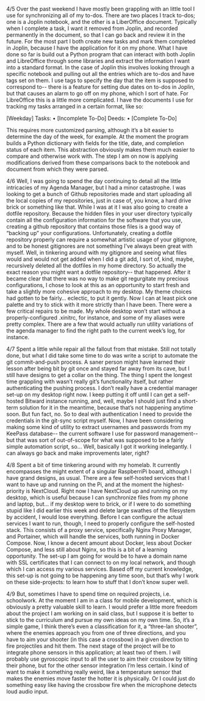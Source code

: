 4/5
	Over the past weekend I have mostly been grappling with an little tool I use for synchronizing all of my to-dos. There are two places I track to-dos; one is a Joplin notebook, and the other is a LiberOffice document.
	Typically when I complete a task, I want it removed from Joplin, and recorded permanently in the document, so that I can go back and review it in the future. For the most part I both create new tasks and mark them completed in Joplin, because I have the application for it on my phone.
	What I have done so far is build out a Python program that can interact with both Joplin and LibreOffice through some libraries and extract the information I want into a standard format.
	In the case of Joplin this involves looking through a specific notebook and pulling out all the entries which are to-dos and have tags set on them. I use tags to specify the day that the item is supposed to correspond to-- there is a feature for setting due dates on to-dos in Joplin, but that causes an alarm to go off on my phone, which I sort of hate.
	For LibreOffice this is a little more complicated. I have the documents I use for tracking my tasks arranged in a certain format, like so:

[Weekday]
	Tasks:
    • [Incomplete To-Do]
	Deeds:
    • [Complete To-Do]

This requires more customized parsing, although it’s a bit easier to determine the day of the week, for example.
	At the moment the program builds a Python dictionary with fields for the title, date, and completion status of each item. This abstraction obviously makes them much easier to compare and otherwise work with. The step I am on now is applying modifications derived from these comparisons back to the notebook and document from which they were parsed.

4/6
	Well, I was going to spend the day continuing to detail all the little intricacies of my Agenda Manager, but I had a minor catastrophe. I was looking to get a bunch of Github repositories made and start uploading all the local copies of my repositories, just in case of, you know, a hard drive brick or something like that.
	While I was at it I was also going to create a dotfile repository. Because the hidden files in your user directory typically contain all the configuration information for the software that you use, creating a github repository that contains those files is a good way of “backing up” your configurations.
	Unfortunately, creating a dotfile repository properly can require a somewhat artistic usage of your gitignore, and to be honest gitignores are not something I’ve always been great with myself. Well, in tinkering around with my gitignore and seeing what files would and would not get added when I did a git add, I sort of, kind, maybe, recursively deleted all the dotfiles in my home directory.
	So actually the exact reason you might want a dotfile repository-- that happened.
	After it became clear that there was no way to make git regurgitate my precious configurations, I chose to look at this as an opportunity to start fresh and take a slightly more cohesive approach to my desktop. My theme choices had gotten to be fairly… eclectic, to put it gently. Now I can at least pick one palette and try to stick with it more strictly than I have been.
	There were a few critical repairs to be made. My whole desktop won’t start without a properly-configured .xinitrc, for instance, and some of my aliases were pretty complex. There are a few that would actually run utility variations of the agenda manager to find the right path to the current week’s log, for instance.

4/7
	Spent a little while repair all the fallout from that mistake. Still not totally done, but what I did take some time to do was write a script to automate the git commit-and-push process. A saner person might have learned their lesson after being bit by git once and stayed far away from its cave, but I still have designs to get a collar on the thing.
	The thing I spent the longest time grappling with wasn’t really git’s functionality itself, but rather authenticating the pushing process. I don’t really have a credential manager set-up on my desktop right now. I keep putting it off until I can get a self-hosted Bitward instance running, and, well, maybe I should just find a short-term solution for it in the meantime, because that’s not happening anytime soon.
	But fun fact, no.
	So to deal with authentication I need to provide the credentials in the git-sync script myself. Now, I have been considering making some kind of utility to extract usernames and passwords from my KeePass database-- the current software I use for password management-- but that was sort of out-of-scope for what was supposed to be a fairly simple automation script, so…
	Well, basically I got it working inelegantly. I can always go back and make improvements later, right?

4/8
	Spent a bit of time tinkering around with my homelab. It currently encompasses the might extent of a singular RaspberriPi board, although I have grand designs, as usual.
	There are a few self-hosted services that I want to have up and running on the Pi, and at the moment the highest-priority is NextCloud.
	Right now I have NextCloud up and running on my desktop, which is useful because I can synchronize files from my phone and laptop, but… if my desktop were to brick, or if I were to do something stupid like I did earlier this week and delete large swathes of the filesystem by accident, I would lose everything.
	Before I can configure the actual services I want to run, though, I need to properly configure the self-hosted stack. This consists of a proxy service, specifically Nginx Proxy Manager, and Portainer, which will handle the services, both running in Docker Compose. Now, I know a decent amount about Docker, less about Docker Compose, and less still about Nginx, so this is a bit of a learning opportunity.
	The set-up I am going for would be to have a domain name with SSL certificates that I can connect to on my local network, and though which I can access my various services. Based off my current knowledge, this set-up is not going to be happening any time soon, but that’s why I work on these side-projects: to learn how to stuff that I don’t know super well.

4/9
	But, sometimes I have to spend time on required projects, i.e. schoolwork. At the moment I am in a class for mobile development, which is obviously a pretty valuable skill to learn. I would prefer a little more freedom about the project I am working on in said class, but I suppose it is better to stick to the curriculum and pursue my own ideas on my own time.
	So, it’s a simple game, I think there’s even a classification for it, a “three-lan shooter”, where the enemies approach you from one of three directions, and you have to aim your shooter (in this case a crossbow) in a given direction to fire projectiles and hit them.
	The next stage of the project will be to integrate phone sensors in this application; at least two of them. I will probably use gyroscopic input to all the user to aim their crossbow by tilting their phone, but for the other sensor integration I’m less certain. I kind of want to make it something really weird, like a temperature sensor that makes the enemies move faster the hotter it is physically. Or I could just do something easy like having the crossbow fire when the microphone detects loud audio input.
